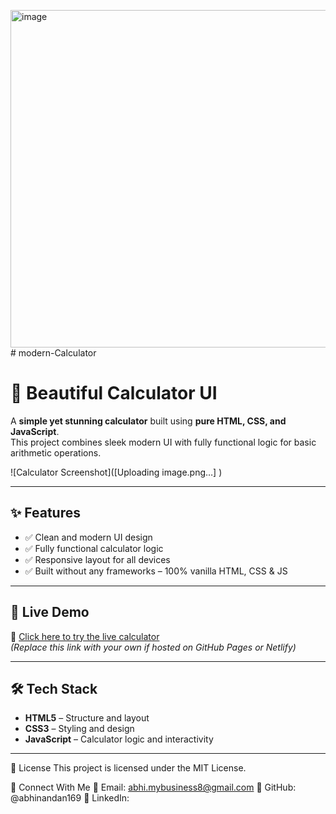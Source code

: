 <img width="960" height="540" alt="image" src="https://github.com/user-attachments/assets/5c282406-8d43-435d-a633-9c6e5f95287d" /># modern-Calculator
# 🔢 Beautiful Calculator UI

A **simple yet stunning calculator** built using **pure HTML, CSS, and JavaScript**.  
This project combines sleek modern UI with fully functional logic for basic arithmetic operations.

![Calculator Screenshot]([Uploading image.png…]
) <!-- Replace with your image path or URL -->

---

## ✨ Features

- ✅ Clean and modern UI design
- ✅ Fully functional calculator logic
- ✅ Responsive layout for all devices
- ✅ Built without any frameworks – 100% vanilla HTML, CSS & JS

---

## 🚀 Live Demo

🔗 [Click here to try the live calculator](https://your-live-demo-link.com)  
*(Replace this link with your own if hosted on GitHub Pages or Netlify)*

---

## 🛠️ Tech Stack

- **HTML5** – Structure and layout  
- **CSS3** – Styling and design  
- **JavaScript** – Calculator logic and interactivity  

---

📜 License
This project is licensed under the MIT License.

💬 Connect With Me
📧 Email: abhi.mybusiness8@gmail.com
🐙 GitHub: @abhinandan169
📱 LinkedIn: 

